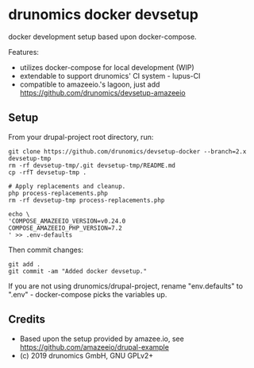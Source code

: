 # drunomics docker devsetup

docker development setup based upon docker-compose. 

Features:
- utilizes docker-compose for local development (WIP)
- extendable to support drunomics' CI system - lupus-CI
- compatible to amazeeio.'s lagoon, just add https://github.com/drunomics/devsetup-amazeeio
 

## Setup

From your drupal-project root directory, run:

    git clone https://github.com/drunomics/devsetup-docker --branch=2.x devsetup-tmp
    rm -rf devsetup-tmp/.git devsetup-tmp/README.md
    cp -rfT devsetup-tmp .
        
    # Apply replacements and cleanup.
    php process-replacements.php
    rm -rf devsetup-tmp process-replacements.php
    
    echo \
    'COMPOSE_AMAZEEIO_VERSION=v0.24.0
    COMPOSE_AMAZEEIO_PHP_VERSION=7.2
    ' >> .env-defaults

Then commit changes:

    git add .
    git commit -am "Added docker devsetup."


If you are not using drunomics/drupal-project, rename "env.defaults" to ".env" - docker-compose picks the variables up. 

## Credits

* Based upon the setup provided by amazee.io, see 
  https://github.com/amazeeio/drupal-example
* (c) 2019 drunomics GmbH, GNU GPLv2+
